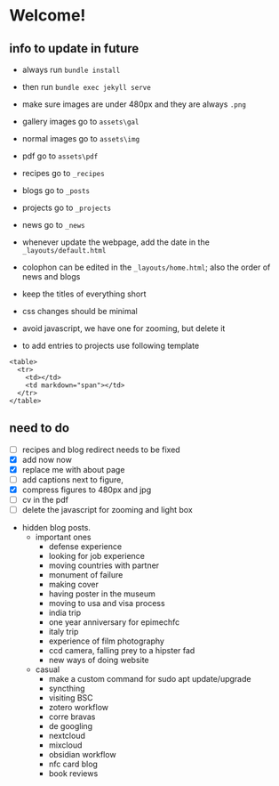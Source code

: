 # Welcome!

## info to update in future

- always run `bundle install`
- then run `bundle exec jekyll serve`

- make sure images are under 480px and they are always `.png`
- gallery images go to `assets\gal`
- normal images go to `assets\img`
- pdf go to `assets\pdf`
- recipes go to `_recipes`
- blogs go to `_posts`
- projects go to `_projects`
- news go to `_news`

- whenever update the webpage, add the date in the `_layouts/default.html`

- colophon can be edited in the `_layouts/home.html`; also the order of news and blogs


- keep the titles of everything short
- css changes should be minimal

- avoid javascript, we have one for zooming, but delete it

- to add entries to projects use following template
```
<table>
  <tr>
    <td></td>
    <td markdown="span"></td>
  </tr>
</table>  
```

## need to do

- [ ] recipes and blog redirect needs to be fixed
- [x] add now now
- [x] replace me with about page
- [ ] add captions next to figure, 
- [x] compress figures to 480px and jpg
- [ ] cv in the pdf
- [ ] delete the javascript for zooming and light box

- hidden blog posts.
  - important ones
    - defense experience
    - looking for job experience
    - moving countries with partner 
    - monument of failure
    - making cover
    - having poster in the museum
    - moving to usa and visa process
    - india trip
    - one year anniversary for epimechfc
    - italy trip
    - experience of film photography
    - ccd camera, falling prey to a hipster fad
    - new ways of doing website
  - casual
    - make a custom command for sudo apt update/upgrade
    - syncthing
    - visiting BSC
    - zotero workflow
    - corre bravas
    - de googling
    - nextcloud
    - mixcloud
    - obsidian workflow
    - nfc card blog
    - book reviews 